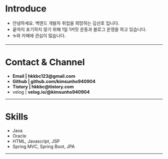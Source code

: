    <h1>Introduce</h1>
<ul>
  <li>안녕하세요. 백엔드 개발자 취업을 희망하는 김선호 입니다.</li>
  <li>끝까지 포기하지 않기 위해 1일 1커밋 운동과 블로그 운영을 하고 있습니다.</li>
  <li>☕️와 카페에 관심이 많습니다. </li>
  </ul>
  <hr>
  <h1>Contact & Channel</h1>
  <ul>
  <li><strong>Email | hkkbc123@gmail.com</strong></li>
  <li><strong>Github | github.com/kimsunho940904</strong></li>
  <li><strong>Tistory | hkkbc@tistory.com</strong></li>
   <li>velog | <strong>velog.io/@kimsunho940904</strong></li>
  </ul>
  <hr>
  <h1>Skills</h1>
  <ul>
  <li>Java</li>
  <li>Oracle</li>
  <li>HTML, Javascript, JSP</li>
  <li>Spring MVC, Spring Boot, JPA</li>
  </ul>
 <hr>

<!-- <h2>Tech</h2>
 <img alt="Java" src="https://img.shields.io/badge/java-%23ED8B00.svg?style=for-the-badge&logo=java&logoColor=white"/><br>
   <img alt="Oracle" src ="https://img.shields.io/badge/oracle-%23F00000.svg?style=for-the-badge&logo=oracle&logoColor=white" />
 <img alt="MySQL" src="https://img.shields.io/badge/mysql-%2300f.svg?style=for-the-badge&logo=mysql&logoColor=white" /><br>
      <img alt="HTML5" src="https://img.shields.io/badge/html5-%23E34F26.svg?style=for-the-badge&logo=html5&logoColor=white"/>
            <img alt="CSS3" src="https://img.shields.io/badge/css3-%231572B6.svg?style=for-the-badge&logo=css3&logoColor=white"/>
   <img alt="JavaScript" src="https://img.shields.io/badge/javascript-%23323330.svg?style=for-the-badge&logo=javascript&logoColor=%23F7DF1E"/><br>
      <img alt="Spring" src="https://img.shields.io/badge/spring-%236DB33F.svg?style=for-the-badge&logo=spring&logoColor=white"/><br>
 <img alt="IntelliJ IDEA" src="https://img.shields.io/badge/IntelliJIDEA-000000.svg?style=for-the-badge&logo=intellij-idea&logoColor=white" />
 <!--
 [![Hits](https://hits.seeyoufarm.com/api/count/incr/badge.svg?url=https%3A%2F%2Fgithub.com%2Fkimsunho940904%2Fhit-counter&count_bg=%2379C83D&title_bg=%23555555&icon=&icon_color=%23E7E7E7&title=hits&edge_flat=false)](https://hits.seeyoufarm.com)
   -->
